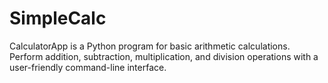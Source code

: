 # SimpleCalc
CalculatorApp is a Python program for basic arithmetic calculations. Perform addition, subtraction, multiplication, and division operations with a user-friendly command-line interface.
